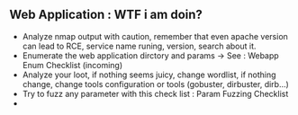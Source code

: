 ## Web Application : WTF i am doin?

* Analyze nmap output with caution, remember that even apache version can lead to RCE, service name runing, version, search about it.
* Enumerate the web application dirctory and params -> See : Webapp Enum Checklist  (incoming)
* Analyze your loot, if nothing seems juicy, change wordlist, if nothing change, change tools configuration or tools (gobuster, dirbuster, dirb...)
* Try to fuzz any parameter with this check list : Param Fuzzing Checklist
* 
